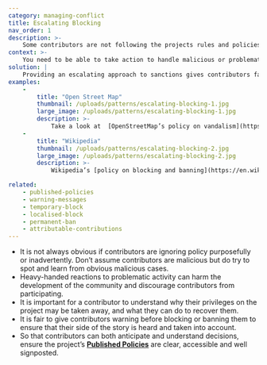 ```yaml
---
category: managing-conflict
title: Escalating Blocking
nav_order: 1
description: >-
    Some contributors are not following the projects rules and policies and there is a risk they could disrupt elements of the project. You are unsure how to tackle the bad behaviour or how to best implement the relevant Published Policies.
context: >-
    You need to be able to take action to handle malicious or problematic activity, but without discouraging contributors by being too heavy handed.
solution: |
    Providing an escalating approach to sanctions gives contributors fair warning about what is happening. Create a blocking policy that can be implemented step by step, depending on the seriousness of the problem. It can range from warning messages and temporary bans all the way to total and permanent bans.
examples:
    -
        title: "Open Street Map"
        thumbnail: /uploads/patterns/escalating-blocking-1.jpg
        large_image: /uploads/patterns/escalating-blocking-1.jpg
        description: >-
            Take a look at  [OpenStreetMap’s policy on vandalism](https://wiki.openstreetmap.org/wiki/Vandalism).
    -
        title: "Wikipedia"
        thumbnail: /uploads/patterns/escalating-blocking-2.jpg
        large_image: /uploads/patterns/escalating-blocking-2.jpg
        description: >-
            Wikipedia’s [policy on blocking and banning](https://en.wikipedia.org/wiki/Wikipedia:Blocking_policy)

related:
    - published-policies
    - warning-messages
    - temporary-block
    - localised-block
    - permanent-ban
    - attributable-contributions
---
```


* It is not always obvious if contributors are ignoring policy purposefully or inadvertently. Don’t assume contributors are malicious but do try to spot and learn from obvious malicious cases.
* Heavy-handed reactions to problematic activity can harm the development of the community and discourage contributors from participating.
* It is important for a contributor to understand why their privileges on the project may be taken away, and what they can do to recover them.
* It is fair to give contributors warning before blocking or banning them to ensure that their side of the story is heard and taken into account.
* So that contributors can both anticipate and understand decisions, ensure the project’s **[Published Policies](/patterns/project-governance/published-policies)** are clear, accessible and well signposted.

